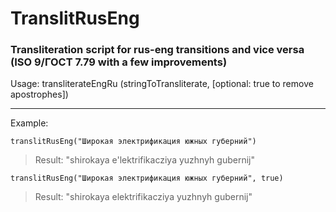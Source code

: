 # TranslitRusEng
### Transliteration script for rus-eng transitions and vice versa (ISO 9/ГОСТ 7.79 with a few improvements)
Usage: transliterateEngRu (stringToTransliterate, [optional: true to remove apostrophes])

---
Example:

`translitRusEng("Широкая электрификация южных губерний")`
> Result: "shirokaya e'lektrifikacziya yuzhnyh gubernij"

`translitRusEng("Широкая электрификация южных губерний", true)`
> Result: "shirokaya elektrifikacziya yuzhnyh gubernij"